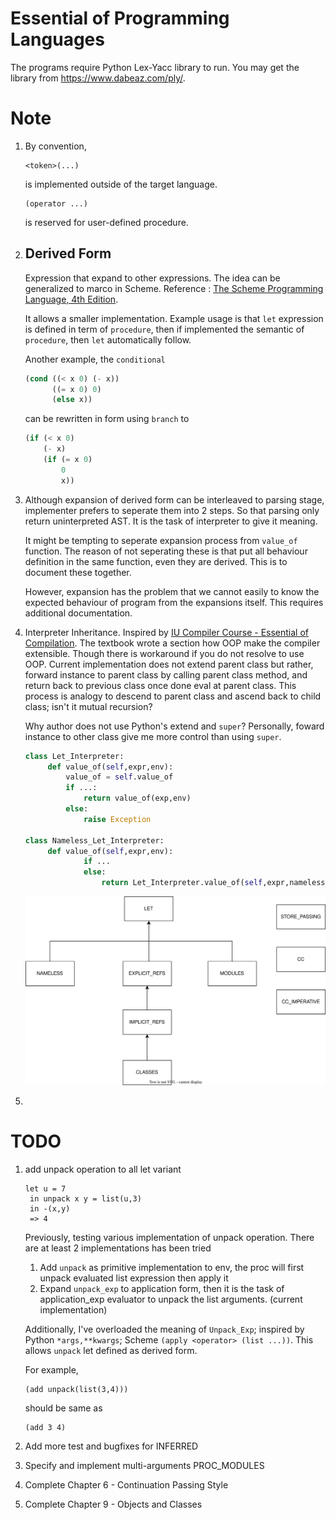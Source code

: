# Essential of Programming Languages
The programs require Python Lex-Yacc library to run. You may get the library from https://www.dabeaz.com/ply/.

# Note
1. By convention,
   ```
   <token>(...)
   ```
   is implemented outside of the target language.
   ```
   (operator ...)
   ```
   is reserved for user-defined procedure.
2. Derived Form 
   ---
   Expression that expand to other expressions. The idea can be generalized to marco in Scheme. Reference : [The Scheme Programming Language, 4th Edition](https://www.scheme.com/tspl4/further.html#./further:h1).
   
   It allows a smaller implementation. Example usage is that `let` expression is defined in term of `procedure`, then if implemented the semantic of `procedure`, then `let` automatically follow. 
   
   Another example, the `conditional` 
    ```scheme
    (cond ((< x 0) (- x))
          ((= x 0) 0)
          (else x))
    ```
    can be rewritten in form using `branch` to
    ```scheme
    (if (< x 0)
        (- x)
        (if (= x 0)
            0
            x))
    ```
3. Although expansion of derived form can be interleaved to parsing stage, implementer prefers to seperate them into 2 steps. So that parsing only return uninterpreted AST. It is the task of interpreter to give it meaning. 
  
    It might be tempting to seperate expansion process from `value_of` function. The reason of not seperating these is that put all behaviour definition in the same function, even they are derived. This is to document these together.
    
    However, expansion has the problem that we cannot easily to know the expected behaviour of program from the expansions itself. This requires additional documentation.
4. Interpreter Inheritance. Inspired by [IU Compiler Course - Essential of Compilation](https://github.com/IUCompilerCourse/Essentials-of-Compilation). The textbook wrote a section how OOP make the compiler extensible. Though there is workaround if you do not resolve to use OOP. Current implementation does not extend parent class but rather, forward instance to parent class by calling parent class method, and return back to previous class once done eval at parent class. This process is analogy to descend to parent class and ascend back to child class; isn't it mutual recursion?

    Why author does not use Python's extend and `super`? Personally, foward instance to other class give me more control than using `super`.
   ```python
   class Let_Interpreter:
        def value_of(self,expr,env):
            value_of = self.value_of
            if ...:
                return value_of(exp,env)
            else:
                raise Exception

   class Nameless_Let_Interpreter:
        def value_of(self,expr,env):
                if ...
                else:
                    return Let_Interpreter.value_of(self,expr,nameless_env)
   ```
   
   ![](figures/interpreter_inheritance.svg)
5. 
# TODO
1. add unpack operation to all let variant
   ```
   let u = 7
    in unpack x y = list(u,3)
    in -(x,y) 
    => 4
   ```
   Previously, testing various implementation of unpack operation. There are at least 2 implementations has been tried
   1. Add `unpack` as primitive implementation to env, the proc will first unpack evaluated list expression then apply it
   2. Expand `unpack_exp` to application form, then it is the task of application_exp evaluator to unpack the list arguments. (current implementation)
   
   Additionally, I've overloaded the meaning of `Unpack_Exp`; inspired by Python `*args,**kwargs`; Scheme `(apply <operator> (list ...))`. This allows `unpack` let defined as derived form.

   For example,
   ```
   (add unpack(list(3,4)))
   ```
   should be same as
   ```
   (add 3 4)
   ```
2. Add more test and bugfixes for INFERRED
3. Specify and implement multi-arguments PROC_MODULES
4. Complete Chapter 6 - Continuation Passing Style
5. Complete Chapter 9 - Objects and Classes
